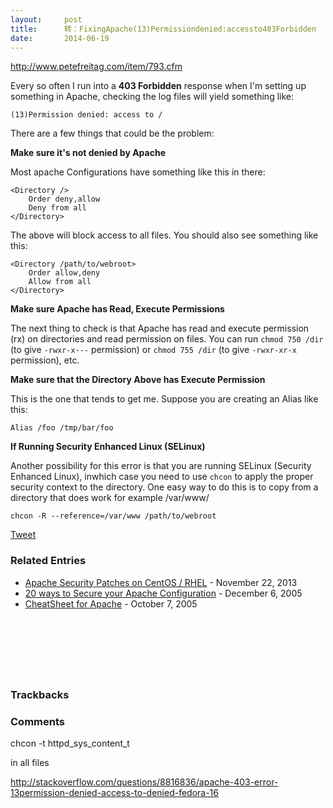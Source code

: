 ```yaml
---
layout:     post
title:      转：FixingApache(13)Permissiondenied:accessto403Forbidden
date:       2014-06-19
---
```

http://www.petefreitag.com/item/793.cfm

Every so often I run into a **403 Forbidden** response when I'm setting up something in Apache, checking the log files will yield something like:

```
(13)Permission denied: access to /

```

There are a few things that could be the problem:

**Make sure it's not denied by Apache**

Most apache Configurations have something like this in there:

```
<Directory />
    Order deny,allow
    Deny from all
</Directory>

```

The above will block access to all files. You should also see something like this:

```
<Directory /path/to/webroot>
    Order allow,deny
    Allow from all
</Directory>

```

**Make sure Apache has Read, Execute Permissions**

The next thing to check is that Apache has read and execute permission (rx) on directories and read permission on files. You can run `chmod 750 /dir` (to give `-rwxr-x---` permission) or `chmod 755 /dir` (to give `-rwxr-xr-x` permission), etc.

**Make sure that the Directory Above has Execute Permission**

This is the one that tends to get me. Suppose you are creating an Alias like this:

```
Alias /foo /tmp/bar/foo

```

**If Running Security Enhanced Linux (SELinux)**

Another possibility for this error is that you are running SELinux (Security Enhanced Linux), inwhich case you need to use `chcon` to apply the proper security context to the directory. One easy way to do this is to copy from a directory that does work for example /var/www/

```
chcon -R --reference=/var/www /path/to/webroot
```

[Tweet](http://twitter.com/share)

### Related Entries

- [Apache Security Patches on CentOS / RHEL](http://www.petefreitag.com/item/826.cfm) - November 22, 2013
- [20 ways to Secure your Apache Configuration](http://www.petefreitag.com/item/505.cfm) - December 6, 2005
- [CheatSheet for Apache](http://www.petefreitag.com/item/480.cfm) - October 7, 2005



<ins><ins id="aswift_0_anchor"><iframe id="aswift_0" name="aswift_0" frameborder="0" marginwidth="0" marginheight="0" scrolling="no" width="728" height="90"></iframe></ins></ins>

### <a name="trackbacks"></a>Trackbacks

### <a name="comments"></a>Comments


<img class="gravitar" src="http://www.gravatar.com/avatar.php?gravatar_id=7ef7df6ca41eb93be291965329810bc3&rating=PG&size=30&default=http%3A%2F%2Fwww%2Epetefreitag%2Ecom%2Fimages%2Fdefault%5Fgravitar%2Ejpg" alt="" align="left" />

chcon -t httpd_sys_content_t

in all files

http://stackoverflow.com/questions/8816836/apache-403-error-13permission-denied-access-to-denied-fedora-16
